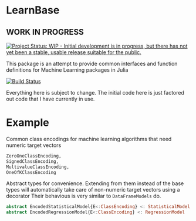 # LearnBase

## WORK IN PROGRESS

[![Project Status: WIP - Initial development is in progress, but there has not yet been a stable, usable release suitable for the public.](http://www.repostatus.org/badges/latest/wip.svg)](http://www.repostatus.org/#wip)

This package is an attempt to provide common interfaces and function definitions for Machine Learning packages in Julia

[![Build Status](https://travis-ci.org/Evizero/LearnBase.jl.svg?branch=master)](https://travis-ci.org/Evizero/LearnBase.jl)

Everything here is subject to change. The initial code here is just factored out code that I have currently in use.

# Example

Common class encodings for machine learning algorithms that need numeric target vectors

```Julia
ZeroOneClassEncoding,
SignedClassEncoding,
MultivalueClassEncoding,
OneOfKClassEncoding
```

Abstract types for convenience. Extending from them instead of the base types
will automatically take care of non-numeric target vectors using a decorator
Their behavious is very similar to `DataFrameModels` do.

```Julia
abstract EncodedStatisticalModel{E<:ClassEncoding} <: StatisticalModel
abstract EncodedRegressionModel{E<:ClassEncoding} <: RegressionModel
```
